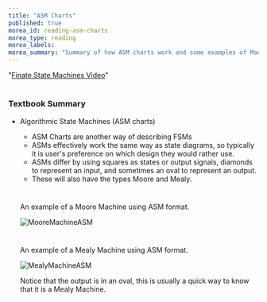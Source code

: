 ```yaml
---
title: "ASM Charts"
published: true
morea_id: reading-asm-charts
morea_type: reading
morea_labels:
morea_summary: "Summary of how ASM charts work and some examples of Moore and Mealy Machines"
---
```


"[Finate State Machines Video](https://drive.google.com/file/d/1LJWyeFYUa1KHpaJcas1YV1BKros30512/view?usp=sharing)"


#
### Textbook Summary

* Algorithmic State Machines (ASM charts)
  * ASM Charts are another way of describing FSMs
  * ASMs effectively work the same way as state diagrams, so typically it is user's preference on which design they would rather use.
  * ASMs differ by using squares as states or output signals, diamonds to represent an input, and sometimes an oval to represent an output.
  * These will also have the types Moore and Mealy.
 
  #
  An example of a Moore Machine using ASM format.

  ![MooreMachineASM](https://github.com/ledalton0/State-Machines-Diagrams-Tables-ASM/blob/main/images/MooreMachineASM.PNG)

  

  #
  An example of a Mealy Machine using ASM format.

  ![MealyMachineASM](https://github.com/ledalton0/State-Machines-Diagrams-Tables-ASM/blob/main/images/MealyMachineASM.PNG)

  Notice that the output is in an oval, this is usually a quick way to know that it is a Mealy Machine.
